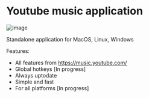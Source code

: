 # Youtube music application

![image](https://user-images.githubusercontent.com/2098777/54933010-eaebfb80-4f2c-11e9-9049-7bf1d40b9d6e.png)

Standalone application for MacOS, Linux, Windows

Features:
* All features from https://music.youtube.com/
* Global hotkeys [In progress]
* Always uptodate
* Simple and fast
* For all platforms [In progress]
